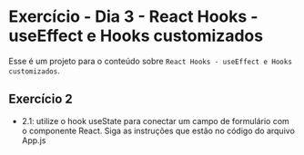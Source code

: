 # Exercício - Dia 3 - React Hooks - useEffect e Hooks customizados

Esse é um projeto para o conteúdo sobre `React Hooks - useEffect e Hooks customizados`.

## Exercício 2

- 2.1: utilize o hook useState para conectar um campo de formulário com o componente React. Siga as instruções que estão no código do arquivo App.js
